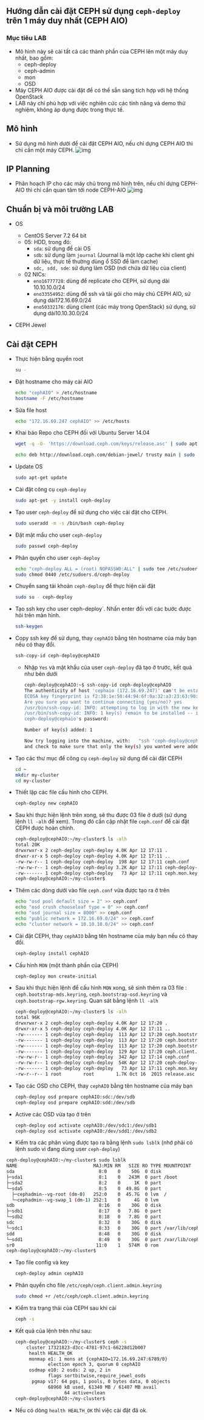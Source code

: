 ## Hướng dẫn cài đặt CEPH sử dụng `ceph-deploy` trên 1 máy duy nhất (CEPH AIO)

### Mục tiêu LAB
- Mô hình này sẽ cài tất cả các thành phần của CEPH lên một máy duy nhất, bao gồm:
  - ceph-deploy
  - ceph-admin
  - mon
  - OSD
- Máy CEPH AIO được cài đặt để có thể sẵn sàng tích hợp với hệ thống OpenStack
- LAB này chỉ phù hợp với việc nghiên cức các tính năng và demo thử nghiệm, không áp dụng được trong thực tế.

## Mô hình 
- Sử dụng mô hình dưới để cài đặt CEPH AIO, nếu chỉ dựng CEPH AIO thì chỉ cần một máy CEPH. 
![img](../images/topology_OPS_CEPH-AIO_CentOS7.2.png)

## IP Planning
- Phân hoạch IP cho các máy chủ trong mô hình trên, nếu chỉ dựng CEPH-AIO thì chỉ cần quan tâm tới node CEPH-AIO
![img](../images/ip-planning-OPS-CEPH-AIO-CentOS7.2.png)

## Chuẩn bị và môi trường LAB
 
- OS
  - CentOS Server 7.2 64 bit
  - 05: HDD, trong đó:
    - `sda`: sử dụng để cài OS
    - `sdb`: sử dụng làm `journal` (Journal là một lớp cache khi client ghi dữ liệu, thực tế thường dùng ổ SSD để làm cache)
    - `sdc, sdd, sde`: sử dụng làm OSD (nơi chứa dữ liệu của client)
  - 02 NICs: 
    - `eno16777728`: dùng để replicate cho CEPH, sử dụng dải 10.10.10.0/24
    - `eno33554952`: dùng để ssh và tải gói cho máy chủ CEPH AIO, sử dụng dải172.16.69.0/24
    - `eno50332176`: dùng client (các máy trong OpenStack) sử dụng, sử dụng dải10.10.30.0/24
  
- CEPH Jewel

## Cài đặt CEPH

- Thực hiện bằng quyền root
  ```sh
  su -
  ```
  
- Đặt hostname cho máy cài AIO
  ```sh
  echo "cephAIO" > /etc/hostname
  hostname -F /etc/hostname
  ```

- Sửa file host 
  ```sh
  echo "172.16.69.247 cephAIO" >> /etc/hosts
  ```

- Khai báo Repo cho CEPH đối với Ubuntu Server 14.04
  ```sh
  wget -q -O- 'https://download.ceph.com/keys/release.asc' | sudo apt-key add -
  
  echo deb http://download.ceph.com/debian-jewel/ trusty main | sudo tee /etc/apt/sources.list.d/ceph.list
  ```
  
  
- Update OS 
  ```sh
  sudo apt-get update 
  ```

- Cài đặt công cụ `ceph-deploy`
  ```sh
  sudo apt-get -y install ceph-deploy
  ```

- Tạo user `ceph-deploy` để sử dụng cho việc cài đặt cho CEPH.
  ```sh
  sudo useradd -m -s /bin/bash ceph-deploy
  ```

- Đặt mật mẩu cho user `ceph-deploy`  
  ```sh
  sudo passwd ceph-deploy
  ```

- Phân quyền cho user `ceph-deploy`
  ```sh
  echo "ceph-deploy ALL = (root) NOPASSWD:ALL" | sudo tee /etc/sudoers.d/ceph-deploy
  sudo chmod 0440 /etc/sudoers.d/ceph-deploy
  ```

- Chuyển sang tài khoản `ceph-deploy` để thực hiện cài đặt
  ```sh
  sudo su - ceph-deploy
  ```

- Tạo ssh key cho user ceph-deploy`. Nhấn enter đối với các bước được hỏi trên màn hình.
  ```sh
  ssh-keygen
  ```

- Copy ssh key để sử dụng, thay `cephAIO` bằng tên hostname của máy bạn nếu có thay đổi.
  ```sh
  ssh-copy-id ceph-deploy@cephAIO
  ```

  - Nhập `Yes` và mật khẩu của user `ceph-deploy` đã tạo ở trước, kết quả như bên dưới
    ```sh
    ceph-deploy@cephAIO:~$ ssh-copy-id ceph-deploy@cephAIO
    The authenticity of host 'cephaio (172.16.69.247)' can't be established.
    ECDSA key fingerprint is f2:38:1e:50:44:94:6f:0a:32:a3:23:63:90:7b:53:27.
    Are you sure you want to continue connecting (yes/no)? yes
    /usr/bin/ssh-copy-id: INFO: attempting to log in with the new key(s), to filter out any that are already installed
    /usr/bin/ssh-copy-id: INFO: 1 key(s) remain to be installed -- if you are prompted now it is to install the new keys
    ceph-deploy@cephaio's password:

    Number of key(s) added: 1

    Now try logging into the machine, with:   "ssh 'ceph-deploy@cephAIO'"
    and check to make sure that only the key(s) you wanted were added.
    ```
  
- Tạo các thư mục để công cụ `ceph-deploy` sử dụng để cài đặt CEPH
  ```sh
  cd ~
  mkdir my-cluster
  cd my-cluster
  ```

- Thiết lập các file cấu hình cho CEPH.
  ```sh
  ceph-deploy new cephAIO
  ```

- Sau khi thực hiện lệnh trên xong, sẽ thu được 03 file ở dưới (sử dụng lệnh `ll -alh` để xem). Trong đó cần cập nhật file `ceph.conf` để cài đặt CEPH được hoàn chỉnh.
  ```sh
  ceph-deploy@cephAIO:~/my-cluster$ ls -alh
  total 20K
  drwxrwxr-x 2 ceph-deploy ceph-deploy 4.0K Apr 12 17:11 .
  drwxr-xr-x 5 ceph-deploy ceph-deploy 4.0K Apr 12 17:11 ..
  -rw-rw-r-- 1 ceph-deploy ceph-deploy  198 Apr 12 17:11 ceph.conf
  -rw-rw-r-- 1 ceph-deploy ceph-deploy 3.2K Apr 12 17:11 ceph-deploy-ceph.log
  -rw------- 1 ceph-deploy ceph-deploy   73 Apr 12 17:11 ceph.mon.keyring
  ceph-deploy@cephAIO:~/my-cluster$
  ```

- Thêm các dòng dưới vào file `ceph.conf` vừa được tạo ra ở trên
  ```sh
  echo "osd pool default size = 2" >> ceph.conf
  echo "osd crush chooseleaf type = 0" >> ceph.conf
  echo "osd journal size = 8000" >> ceph.conf
  echo "public network = 172.16.69.0/24" >> ceph.conf
  echo "cluster network = 10.10.10.0/24" >> ceph.conf
  ```
  
- Cài đặt CEPH, thay `cephAIO` bằng tên hostname của máy bạn nếu có thay đổi.
  ```sh
  ceph-deploy install cephAIO
  ```

- Cấu hình `MON` (một thành phần của CEPH)
  ```sh
  ceph-deploy mon create-initial
  ```
- Sau khi thực hiện lệnh để cấu hình `MON` xong, sẽ sinh thêm ra 03 file : `ceph.bootstrap-mds.keyring`, `ceph.bootstrap-osd.keyring` và `ceph.bootstrap-rgw.keyring`. Quan sát bằng lệnh `ll -alh`

  ```sh
  ceph-deploy@cephAIO:~/my-cluster$ ls -alh
  total 96K
  drwxrwxr-x 2 ceph-deploy ceph-deploy 4.0K Apr 12 17:20 .
  drwxr-xr-x 5 ceph-deploy ceph-deploy 4.0K Apr 12 17:11 ..
  -rw------- 1 ceph-deploy ceph-deploy  113 Apr 12 17:20 ceph.bootstrap-mds.keyring
  -rw------- 1 ceph-deploy ceph-deploy  113 Apr 12 17:20 ceph.bootstrap-osd.keyring
  -rw------- 1 ceph-deploy ceph-deploy  113 Apr 12 17:20 ceph.bootstrap-rgw.keyring
  -rw------- 1 ceph-deploy ceph-deploy  129 Apr 12 17:20 ceph.client.admin.keyring
  -rw-rw-r-- 1 ceph-deploy ceph-deploy  342 Apr 12 17:14 ceph.conf
  -rw-rw-r-- 1 ceph-deploy ceph-deploy  54K Apr 12 17:20 ceph-deploy-ceph.log
  -rw------- 1 ceph-deploy ceph-deploy   73 Apr 12 17:11 ceph.mon.keyring
  -rw-r--r-- 1 root        root        1.7K Oct 16  2015 release.asc
  ```

- Tạo các OSD cho CEPH, thay `cephAIO` bằng tên hostname của máy bạn 
  ```sh
  ceph-deploy osd prepare cephAIO:sdc:/dev/sdb
  ceph-deploy osd prepare cephAIO:sdd:/dev/sdb
  ```

- Active các OSD vừa tạo ở trên
  ```sh
  ceph-deploy osd activate cephAIO:/dev/sdc1:/dev/sdb1
  ceph-deploy osd activate cephAIO:/dev/sdd1:/dev/sdb2
  ```
  
- Kiểm tra các phân vùng được tạo ra bằng lệnh `sudo lsblk` (nhớ phải có lệnh sudo vì đang dùng user `ceph-deploy`)
```sh
ceph-deploy@cephAIO:~/my-cluster$ sudo lsblk
NAME                            MAJ:MIN RM   SIZE RO TYPE MOUNTPOINT
sda                               8:0    0    50G  0 disk
├─sda1                            8:1    0   243M  0 part /boot
├─sda2                            8:2    0     1K  0 part
└─sda5                            8:5    0  49.8G  0 part
  ├─cephadmin--vg-root (dm-0)   252:0    0  45.7G  0 lvm  /
  └─cephadmin--vg-swap_1 (dm-1) 252:1    0     4G  0 lvm
sdb                               8:16   0    30G  0 disk
├─sdb1                            8:17   0   7.8G  0 part
└─sdb2                            8:18   0   7.8G  0 part
sdc                               8:32   0    30G  0 disk
└─sdc1                            8:33   0    30G  0 part /var/lib/ceph/osd/ceph-0
sdd                               8:48   0    30G  0 disk
└─sdd1                            8:49   0    30G  0 part /var/lib/ceph/osd/ceph-1
sr0                              11:0    1   574M  0 rom
ceph-deploy@cephAIO:~/my-cluster$
````
- Tạo file config và key
  ```sh
  ceph-deploy admin cephAIO
  ```

- Phân quyền cho file `/etc/ceph/ceph.client.admin.keyring`
  ```sh
  sudo chmod +r /etc/ceph/ceph.client.admin.keyring
  ```
  
- Kiểm tra trạng thái của CEPH sau khi cài
  ```sh
  ceph -s
  ```

- Kết quả của lệnh trên như sau: 
  ```sh
  ceph-deploy@cephAIO:~/my-cluster$ ceph -s
      cluster 17321823-d3cc-4781-97c1-66228d12b007
       health HEALTH_OK
       monmap e1: 1 mons at {cephAIO=172.16.69.247:6789/0}
              election epoch 3, quorum 0 cephAIO
       osdmap e10: 2 osds: 2 up, 2 in
              flags sortbitwise,require_jewel_osds
        pgmap v17: 64 pgs, 1 pools, 0 bytes data, 0 objects
              68960 kB used, 61340 MB / 61407 MB avail
                    64 active+clean
  ceph-deploy@cephAIO:~/my-cluster$
  ```

- Nếu có dòng `health HEALTH_OK` thì việc cài đặt đã ok.

